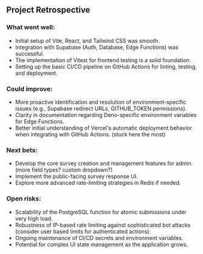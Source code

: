## Project Retrospective

### What went well:

- Initial setup of Vite, React, and Tailwind CSS was smooth.
- Integration with Supabase (Auth, Database, Edge Functions) was successful.
- The implementation of Vitest for frontend testing is a solid foundation.
- Setting up the basic CI/CD pipeline on GitHub Actions for linting, testing, and deployment.

### Could improve:

- More proactive identification and resolution of environment-specific issues (e.g., Supabase redirect URLs, GITHUB_TOKEN permissions).
- Clarity in documentation regarding Deno-specific environment variables for Edge Functions.
- Better initial understanding of Vercel's automatic deployment behavior when integrating with GitHub Actions. (stuck here the most)

### Next bets:

- Develop the core survey creation and management features for admin. (more field types? custom dropdown?)
- Implement the public-facing survey response UI.
- Explore more advanced rate-limiting strategies in Redis if needed.

### Open risks:

- Scalability of the PostgreSQL function for atomic submissions under very high load.
- Robustness of IP-based rate limiting against sophisticated bot attacks (consider user based limits for authenticated actions).
- Ongoing maintenance of CI/CD secrets and environment variables.
- Potential for complex UI state management as the application grows.
